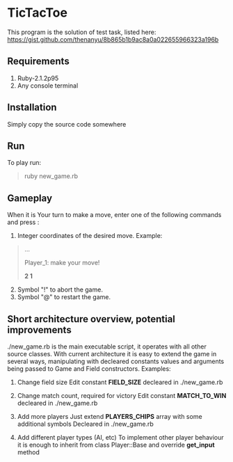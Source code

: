 # TicTacToe
This program is the solution of test task, listed here: https://gist.github.com/thenanyu/8b865b1b9ac8a0a022655966323a196b

## Requirements
1. Ruby-2.1.2p95
2. Any console terminal

## Installation
Simply copy the source code somewhere

## Run
To play run:
> ruby new_game.rb

## Gameplay
When it is Your turn to make a move, enter one of the following commands and press <ENTER>:

1. Integer coordinates of the desired move. Example:
>...
>
>Player_1: make your move!
>
>**2 1**
2. Symbol "!" to abort the game.
3. Symbol "@" to restart the game.

## Short architecture overview, potential improvements
./new_game.rb is the main executable script, it operates with all other source classes.
With current architecture it is easy to extend the game in several ways, manipulating with decleared constants values and arguments being passed to Game and Field constructors. Examples:

1. Change field size
Edit constant **FIELD_SIZE** decleared in ./new_game.rb

2. Change match count, required for victory
Edit constant **MATCH_TO_WIN** decleared in ./new_game.rb

3. Add more players
Just extend **PLAYERS_CHIPS** array with some additional symbols
Decleared in ./new_game.rb

4. Add different player types (AI, etc)
To implement other player behaviour it is enough to inherit from class Player::Base and override **get_input** method
